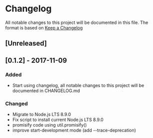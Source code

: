 # Changelog
All notable changes to this project will be documented in this file.
The format is based on [Keep a Changelog](http://keepachangelog.com/en/1.0.0/)

## [Unreleased]

## [0.1.2] - 2017-11-09
### Added
- Start using changelog, all notable changes to this project will be documented in CHANGELOG.md

### Changed
- Migrate to Node.js LTS 8.9.0
- Fix script to install current Node.js LTS 8.9.0
- promisify code using util.promisify()
- improve start-development mode (add --trace-deprecation)